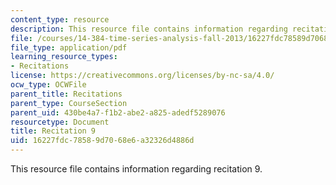 ```yaml
---
content_type: resource
description: This resource file contains information regarding recitation 9.
file: /courses/14-384-time-series-analysis-fall-2013/16227fdc78589d7068e6a32326d4886d_MIT14_384F13_rec9.pdf
file_type: application/pdf
learning_resource_types:
- Recitations
license: https://creativecommons.org/licenses/by-nc-sa/4.0/
ocw_type: OCWFile
parent_title: Recitations
parent_type: CourseSection
parent_uid: 430be4a7-f1b2-abe2-a825-adedf5289076
resourcetype: Document
title: Recitation 9
uid: 16227fdc-7858-9d70-68e6-a32326d4886d
---
```

This resource file contains information regarding recitation 9.